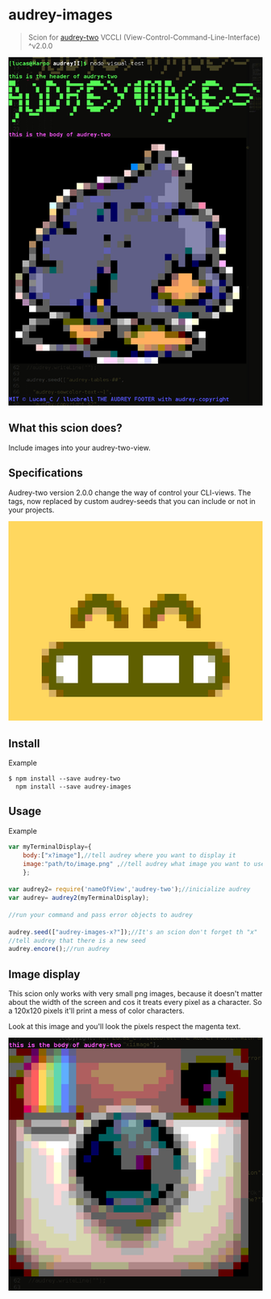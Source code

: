 # audrey-images

> Scion for [audrey-two](https://www.npmjs.com/package/audrey-two) VCCLI (View-Control-Command-Line-Interface) ^v2.0.0

![](https://raw.githubusercontent.com/llucbrell/audrey-images/master/captura1.png) 

## What this scion does?

Include images into your audrey-two-view.

## Specifications

Audrey-two version 2.0.0 change the way of control your CLI-views. The tags, now replaced by custom audrey-seeds that you can include or not in your projects.

![](https://raw.githubusercontent.com/llucbrell/audrey-images/master/captura3.png) 

## Install

Example
```
$ npm install --save audrey-two
  npm install --save audrey-images
```
## Usage

Example

```js
var myTerminalDisplay={
	body:["x?image"],//tell audrey where you want to display it
	image:"path/to/image.png" ,//tell audrey what image you want to use
	};

var audrey2= require('nameOfView','audrey-two');//inicialize audrey
var audrey= audrey2(myTerminalDisplay);

//run your command and pass error objects to audrey

audrey.seed(["audrey-images-x?"]);//It's an scion don't forget th "x"
//tell audrey that there is a new seed
audrey.encore();//run audrey
```
## Image display

This scion only works with very small png images, because it doesn't matter about the width of the screen and cos it treats every pixel as a character. So a 120x120 pixels it'll print a mess of color characters.

Look at this image and you'll look the pixels respect the magenta text.

![](https://raw.githubusercontent.com/llucbrell/audrey-images/master/catura2.png) 
